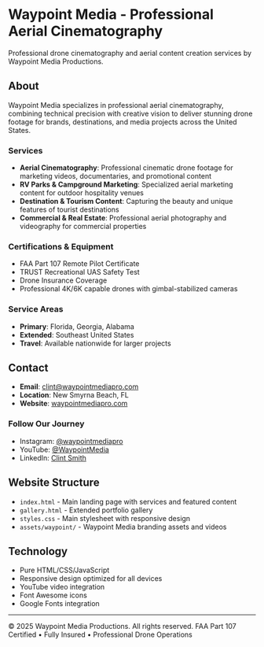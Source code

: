 # Waypoint Media - Professional Aerial Cinematography

Professional drone cinematography and aerial content creation services by Waypoint Media Productions.

## About

Waypoint Media specializes in professional aerial cinematography, combining technical precision with creative vision to deliver stunning drone footage for brands, destinations, and media projects across the United States.

### Services

- **Aerial Cinematography**: Professional cinematic drone footage for marketing videos, documentaries, and promotional content
- **RV Parks & Campground Marketing**: Specialized aerial marketing content for outdoor hospitality venues
- **Destination & Tourism Content**: Capturing the beauty and unique features of tourist destinations
- **Commercial & Real Estate**: Professional aerial photography and videography for commercial properties

### Certifications & Equipment

- FAA Part 107 Remote Pilot Certificate
- TRUST Recreational UAS Safety Test
- Drone Insurance Coverage
- Professional 4K/6K capable drones with gimbal-stabilized cameras

### Service Areas

- **Primary**: Florida, Georgia, Alabama
- **Extended**: Southeast United States
- **Travel**: Available nationwide for larger projects

## Contact

- **Email**: clint@waypointmediapro.com
- **Location**: New Smyrna Beach, FL
- **Website**: [waypointmediapro.com](https://waypointmediapro.com)

### Follow Our Journey

- Instagram: [@waypointmediapro](https://instagram.com/waypointmediapro)
- YouTube: [@WaypointMedia](https://youtube.com/@WaypointMedia)
- LinkedIn: [Clint Smith](https://www.linkedin.com/in/clintsmithmaui)

## Website Structure

- `index.html` - Main landing page with services and featured content
- `gallery.html` - Extended portfolio gallery
- `styles.css` - Main stylesheet with responsive design
- `assets/waypoint/` - Waypoint Media branding assets and videos

## Technology

- Pure HTML/CSS/JavaScript
- Responsive design optimized for all devices
- YouTube video integration
- Font Awesome icons
- Google Fonts integration

---

© 2025 Waypoint Media Productions. All rights reserved.
FAA Part 107 Certified • Fully Insured • Professional Drone Operations
